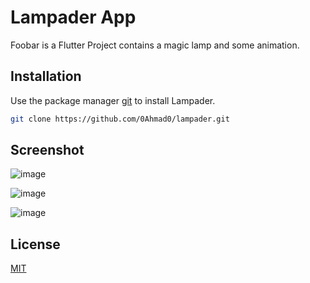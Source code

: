 # Lampader App

Foobar is a Flutter Project contains a magic lamp and some animation.

## Installation

Use the package manager [git](https://git-scm.com/downloads) to install Lampader.

```bash
git clone https://github.com/0Ahmad0/lampader.git
```

## Screenshot

![image](https://github.com/user-attachments/assets/a5bb6a6a-e675-4b57-9e21-7b5abf3fde9c)

![image](https://github.com/user-attachments/assets/0088877d-0fec-49f7-8101-e10d5481517c)

![image](https://github.com/user-attachments/assets/179da81c-6e8c-45e7-b6f3-fcc58b543ccd)


## License

[MIT](https://choosealicense.com/licenses/mit/)
